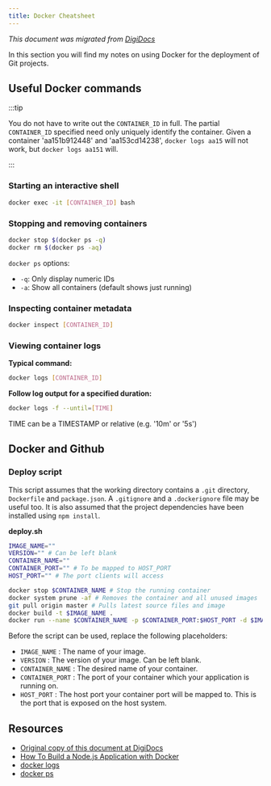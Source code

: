 ```yaml
---
title: Docker Cheatsheet
---
```


_This document was migrated from [DigiDocs](https://digipie.github.io/digidocs/container/docker/)_

In this section you will find my notes on using Docker for the deployment of Git projects.

## Useful Docker commands

:::tip

You do not have to write out the `CONTAINER_ID` in full. The partial `CONTAINER_ID` specified need only uniquely identify the container. Given a container 'aa151b912448' and 'aa153cd14238', `docker logs aa15` will not work, but `docker logs aa151` will.

:::

### Starting an interactive shell

```bash
docker exec -it [CONTAINER_ID] bash
```

### Stopping and removing containers

```bash
docker stop $(docker ps -q)
docker rm $(docker ps -aq)
```

`docker ps` options:

- `-q`: Only display numeric IDs
- `-a`: Show all containers (default shows just running)

### Inspecting container metadata

```bash
docker inspect [CONTAINER_ID]
```

### Viewing container logs

**Typical command:**

```bash
docker logs [CONTAINER_ID]
```

**Follow log output for a specified duration:**

```bash
docker logs -f --until=[TIME]
```

TIME can be a TIMESTAMP or relative (e.g. '10m' or '5s')

## Docker and Github

### Deploy script

This script assumes that the working directory contains a `.git` directory, `Dockerfile` and `package.json`. A `.gitignore` and a `.dockerignore` file may be useful too. It is also assumed that the project dependencies have been installed using `npm install`.

**deploy.sh**

```bash
IMAGE_NAME=""
VERSION="" # Can be left blank
CONTAINER_NAME=""
CONTAINER_PORT="" # To be mapped to HOST_PORT
HOST_PORT="" # The port clients will access

docker stop $CONTAINER_NAME # Stop the running container
docker system prune -af # Removes the container and all unused images
git pull origin master # Pulls latest source files and image
docker build -t $IMAGE_NAME .
docker run --name $CONTAINER_NAME -p $CONTAINER_PORT:$HOST_PORT -d $IMAGE_NAME:$VERSION
```

Before the script can be used, replace the following placeholders:

- `IMAGE_NAME` : The name of your image.
- `VERSION` : The version of your image. Can be left blank.
- `CONTAINER_NAME` : The desired name of your container.
- `CONTAINER_PORT` : The port of your container which your application is running on.
- `HOST_PORT` : The host port your container port will be mapped to. This is the port that is exposed on the host system.

## Resources

- [Original copy of this document at DigiDocs](https://digipie.github.io/digidocs/container/docker/)
- [How To Build a Node.js Application with Docker](https://www.digitalocean.com/community/tutorials/how-to-build-a-node-js-application-with-docker#step-4-%E2%80%94-using-a-repository-to-work-with-images)
- [docker logs](https://docs.docker.com/engine/reference/commandline/logs/)
- [docker ps](https://docs.docker.com/engine/reference/commandline/ps/)
